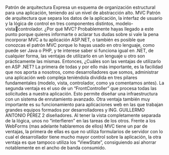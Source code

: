 
Patrón de arquitectura
Expresa un esquema de organización estructural para una aplicación, 
teniendo así un nivel de abstracción alto.
MVC
Patrón de arquitectura que separa los datos de la aplicación, la interfaz de 
usuario y la lógica de control en tres componentes distintos, modelo-vistacontrolador.
¿Por qué MVC?
Probablemente hayas llegado a este punto porque quieres informarte o aclarar 
tus dudas sobre si vale la pena incorporar MVC a tu aplicación ASP.NET, o 
también es posible que conozcas el patrón MVC porque lo hayas usado en otro
lenguaje, como puede ser Java o PHP, y te interese saber si funciona igual en 
.NET, de cualquier forma, las ventajas de utilizarlo en un lenguaje u otro son 
prácticamente las mismas.
Entonces, ¿Cuáles son las ventajas de utilizarlo en ASP .NET?
La primera de todas y por ello más importante, es la facilidad que nos aporta 
a nosotros, como desarrolladores que somos, administrar una aplicación web 
compleja teniéndola dividida en tres pilares fundamentales (modelo, vista, 
controlador, como ya comentamos antes).
La segunda ventaja es el uso de un “FrontController” que procesa todas las 
solicitudes a nuestra aplicación. Esto permite diseñar una infraestructura con un 
sistema de enrutamiento avanzado.
Otra ventaja también muy importante es su funcionamiento para aplicaciones 
web en las que trabajan grandes equipos formados por desarrolladores y 
ING. GUILLERMO ANTONIO PÉREZ 2
diseñadores. Al tener la vista completamente separada de la lógica, unos no
“interfieren” en las tareas de los otros.
Frente a los WebForms (mas adelante hablaremos de ellos) MVC tiene un par 
de ventajas, la primera de ellas es que no utiliza formularios de servidor con lo 
cual el desarrollador tiene mucho mayor control sobre la aplicación, la otra 
ventaja es que tampoco utiliza los “ViewState”, consiguiendo así ahorrar 
notablemente en el ancho de banda consumido.
